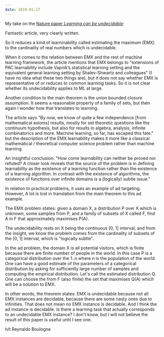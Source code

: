 ```yaml
---
date: 2019-01-27
---
```


My take on the [Nature paper _Learning can be undecidable_](https://www.nature.com/articles/s42256-018-0002-3):

Fantastic article, very clearly written.

So it reduces a kind of learninability called estimating the maximum (EMX) to the cardinality of real numbers which is undecidable.

When it comes to the relation between EMX and the rest of machine learning framework, the article mentions that EMX belongs to "extensions of PAC learnability include Vapnik’s statistical learning setting and the equivalent general learning setting by Shalev-Shwartz and colleagues" (I have no idea what these two things are), but it does not say whether EMX is representative of or reduces to common learning tasks. So it is not clear whether its undecidability applies to ML at large.

Another condition to the main theorem is the union bounded closure assumption. It seems a reasonable property of a family of sets, but then again I wonder how that translates to learning.

The article says "By now, we know of quite a few independence [from mathematical axioms] results, mostly for set theoretic questions like the continuum hypothesis, but also for results in algebra, analysis, infinite combinatorics and more. Machine learning, so far, has escaped this fate." but the description of the EMX learnability makes it more like a classical mathematical / theoretical computer science problem rather than machine learning.

An insightful conclusion: "How come learnability can neither be proved nor refuted? A closer look reveals that the source of the problem is in defining learnability as the existence of a learning function rather than the existence of a learning algorithm. In contrast with the existence of algorithms, the existence of functions over infinite domains is a (logically) subtle issue."

In relation to practical problems, it uses an example of ad targeting. However, A lot is lost in translation from the main theorem to this ad example.

The EMX problem states: given a domain X, a distribution P over X which is unknown, some samples from P, and a family of subsets of X called F, find A in F that approximately maximises P(A).

The undecidability rests on X being the continuous [0, 1] interval, and from the insight, we know the problem comes from the cardinality of subsets of the [0, 1] interval, which is "logically subtle".

In the ad problem, the domain X is all potential visitors, which is finite because there are finite number of people in the world. In this case P is a categorical distribution over the 1..n where n is the population of the world. One can have a good estimate of the parameters of a categorical distribution by asking for sufficiently large number of samples and computing the empirical distribution. Let's call the estimated distribution Q. One can choose the from F (also finite) the set that maximises Q(A) which will be a solution to EMX.

In other words, the theorem states: EMX is undecidable because not all EMX instances are decidable, because there are some nasty ones due to infinities. That does not mean no EMX instance is decidable. And I think the ad instance is decidable. Is there a learning task that actually corresponds to an undecidable EMX instance? I don't know, but I will not believe the result of this paper is useful until I see one.

h/t Reynaldo Boulogne
